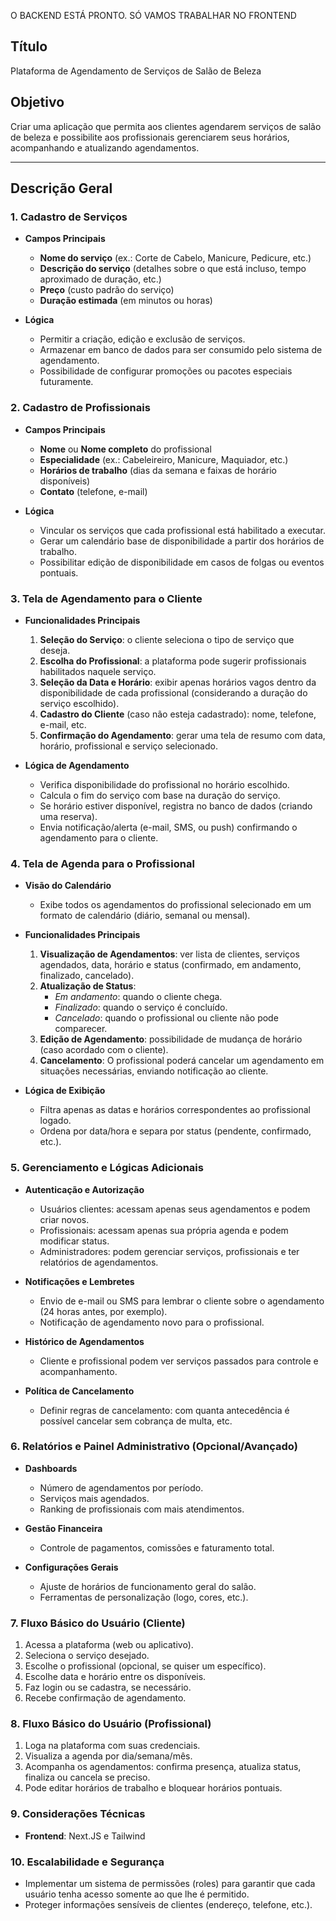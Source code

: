 O BACKEND ESTÁ PRONTO. SÓ VAMOS TRABALHAR NO FRONTEND

## Título

Plataforma de Agendamento de Serviços de Salão de Beleza

## Objetivo

Criar uma aplicação que permita aos clientes agendarem serviços de salão de beleza e possibilite aos profissionais gerenciarem seus horários, acompanhando e atualizando agendamentos.

---

## Descrição Geral

### 1. Cadastro de Serviços

- **Campos Principais**

  - **Nome do serviço** (ex.: Corte de Cabelo, Manicure, Pedicure, etc.)
  - **Descrição do serviço** (detalhes sobre o que está incluso, tempo aproximado de duração, etc.)
  - **Preço** (custo padrão do serviço)
  - **Duração estimada** (em minutos ou horas)

- **Lógica**
  - Permitir a criação, edição e exclusão de serviços.
  - Armazenar em banco de dados para ser consumido pelo sistema de agendamento.
  - Possibilidade de configurar promoções ou pacotes especiais futuramente.

### 2. Cadastro de Profissionais

- **Campos Principais**

  - **Nome** ou **Nome completo** do profissional
  - **Especialidade** (ex.: Cabeleireiro, Manicure, Maquiador, etc.)
  - **Horários de trabalho** (dias da semana e faixas de horário disponíveis)
  - **Contato** (telefone, e-mail)

- **Lógica**
  - Vincular os serviços que cada profissional está habilitado a executar.
  - Gerar um calendário base de disponibilidade a partir dos horários de trabalho.
  - Possibilitar edição de disponibilidade em casos de folgas ou eventos pontuais.

### 3. Tela de Agendamento para o Cliente

- **Funcionalidades Principais**

  1. **Seleção do Serviço**: o cliente seleciona o tipo de serviço que deseja.
  2. **Escolha do Profissional**: a plataforma pode sugerir profissionais habilitados naquele serviço.
  3. **Seleção da Data e Horário**: exibir apenas horários vagos dentro da disponibilidade de cada profissional (considerando a duração do serviço escolhido).
  4. **Cadastro do Cliente** (caso não esteja cadastrado): nome, telefone, e-mail, etc.
  5. **Confirmação do Agendamento**: gerar uma tela de resumo com data, horário, profissional e serviço selecionado.

- **Lógica de Agendamento**
  - Verifica disponibilidade do profissional no horário escolhido.
  - Calcula o fim do serviço com base na duração do serviço.
  - Se horário estiver disponível, registra no banco de dados (criando uma reserva).
  - Envia notificação/alerta (e-mail, SMS, ou push) confirmando o agendamento para o cliente.

### 4. Tela de Agenda para o Profissional

- **Visão do Calendário**

  - Exibe todos os agendamentos do profissional selecionado em um formato de calendário (diário, semanal ou mensal).

- **Funcionalidades Principais**

  1. **Visualização de Agendamentos**: ver lista de clientes, serviços agendados, data, horário e status (confirmado, em andamento, finalizado, cancelado).
  2. **Atualização de Status**:
     - _Em andamento_: quando o cliente chega.
     - _Finalizado_: quando o serviço é concluído.
     - _Cancelado_: quando o profissional ou cliente não pode comparecer.
  3. **Edição de Agendamento**: possibilidade de mudança de horário (caso acordado com o cliente).
  4. **Cancelamento**: O profissional poderá cancelar um agendamento em situações necessárias, enviando notificação ao cliente.

- **Lógica de Exibição**
  - Filtra apenas as datas e horários correspondentes ao profissional logado.
  - Ordena por data/hora e separa por status (pendente, confirmado, etc.).

### 5. Gerenciamento e Lógicas Adicionais

- **Autenticação e Autorização**

  - Usuários clientes: acessam apenas seus agendamentos e podem criar novos.
  - Profissionais: acessam apenas sua própria agenda e podem modificar status.
  - Administradores: podem gerenciar serviços, profissionais e ter relatórios de agendamentos.

- **Notificações e Lembretes**

  - Envio de e-mail ou SMS para lembrar o cliente sobre o agendamento (24 horas antes, por exemplo).
  - Notificação de agendamento novo para o profissional.

- **Histórico de Agendamentos**

  - Cliente e profissional podem ver serviços passados para controle e acompanhamento.

- **Política de Cancelamento**
  - Definir regras de cancelamento: com quanta antecedência é possível cancelar sem cobrança de multa, etc.

### 6. Relatórios e Painel Administrativo (Opcional/Avançado)

- **Dashboards**

  - Número de agendamentos por período.
  - Serviços mais agendados.
  - Ranking de profissionais com mais atendimentos.

- **Gestão Financeira**

  - Controle de pagamentos, comissões e faturamento total.

- **Configurações Gerais**
  - Ajuste de horários de funcionamento geral do salão.
  - Ferramentas de personalização (logo, cores, etc.).

### 7. Fluxo Básico do Usuário (Cliente)

1. Acessa a plataforma (web ou aplicativo).
2. Seleciona o serviço desejado.
3. Escolhe o profissional (opcional, se quiser um específico).
4. Escolhe data e horário entre os disponíveis.
5. Faz login ou se cadastra, se necessário.
6. Recebe confirmação de agendamento.

### 8. Fluxo Básico do Usuário (Profissional)

1. Loga na plataforma com suas credenciais.
2. Visualiza a agenda por dia/semana/mês.
3. Acompanha os agendamentos: confirma presença, atualiza status, finaliza ou cancela se preciso.
4. Pode editar horários de trabalho e bloquear horários pontuais.

### 9. Considerações Técnicas

- **Frontend**: Next.JS e Tailwind

### 10. Escalabilidade e Segurança

- Implementar um sistema de permissões (roles) para garantir que cada usuário tenha acesso somente ao que lhe é permitido.
- Proteger informações sensíveis de clientes (endereço, telefone, etc.).
